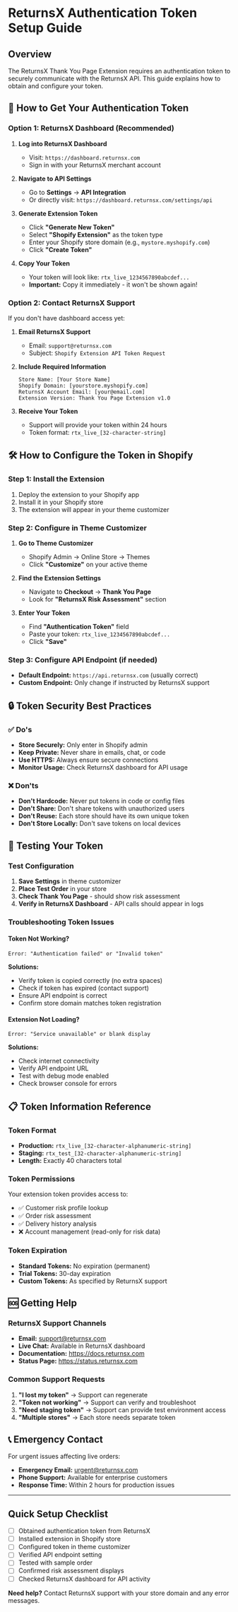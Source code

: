 # ReturnsX Authentication Token Setup Guide

## Overview
The ReturnsX Thank You Page Extension requires an authentication token to securely communicate with the ReturnsX API. This guide explains how to obtain and configure your token.

## 🔑 How to Get Your Authentication Token

### Option 1: ReturnsX Dashboard (Recommended)
1. **Log into ReturnsX Dashboard**
   - Visit: `https://dashboard.returnsx.com`
   - Sign in with your ReturnsX merchant account

2. **Navigate to API Settings**
   - Go to **Settings** → **API Integration**
   - Or directly visit: `https://dashboard.returnsx.com/settings/api`

3. **Generate Extension Token**
   - Click **"Generate New Token"** 
   - Select **"Shopify Extension"** as the token type
   - Enter your Shopify store domain (e.g., `mystore.myshopify.com`)
   - Click **"Create Token"**

4. **Copy Your Token**
   - Your token will look like: `rtx_live_1234567890abcdef...`
   - **Important:** Copy it immediately - it won't be shown again!

### Option 2: Contact ReturnsX Support
If you don't have dashboard access yet:

1. **Email ReturnsX Support**
   - Email: `support@returnsx.com`
   - Subject: `Shopify Extension API Token Request`

2. **Include Required Information**
   ```
   Store Name: [Your Store Name]
   Shopify Domain: [yourstore.myshopify.com]
   ReturnsX Account Email: [your@email.com]
   Extension Version: Thank You Page Extension v1.0
   ```

3. **Receive Your Token**
   - Support will provide your token within 24 hours
   - Token format: `rtx_live_[32-character-string]`

## 🛠️ How to Configure the Token in Shopify

### Step 1: Install the Extension
1. Deploy the extension to your Shopify app
2. Install it in your Shopify store
3. The extension will appear in your theme customizer

### Step 2: Configure in Theme Customizer
1. **Go to Theme Customizer**
   - Shopify Admin → Online Store → Themes
   - Click **"Customize"** on your active theme

2. **Find the Extension Settings**
   - Navigate to **Checkout** → **Thank You Page**
   - Look for **"ReturnsX Risk Assessment"** section

3. **Enter Your Token**
   - Find **"Authentication Token"** field
   - Paste your token: `rtx_live_1234567890abcdef...`
   - Click **"Save"**

### Step 3: Configure API Endpoint (if needed)
- **Default Endpoint:** `https://api.returnsx.com` (usually correct)
- **Custom Endpoint:** Only change if instructed by ReturnsX support

## 🔒 Token Security Best Practices

### ✅ Do's
- **Store Securely:** Only enter in Shopify admin
- **Keep Private:** Never share in emails, chat, or code
- **Use HTTPS:** Always ensure secure connections
- **Monitor Usage:** Check ReturnsX dashboard for API usage

### ❌ Don'ts
- **Don't Hardcode:** Never put tokens in code or config files
- **Don't Share:** Don't share tokens with unauthorized users
- **Don't Reuse:** Each store should have its own unique token
- **Don't Store Locally:** Don't save tokens on local devices

## 🧪 Testing Your Token

### Test Configuration
1. **Save Settings** in theme customizer
2. **Place Test Order** in your store
3. **Check Thank You Page** - should show risk assessment
4. **Verify in ReturnsX Dashboard** - API calls should appear in logs

### Troubleshooting Token Issues

#### Token Not Working?
```
Error: "Authentication failed" or "Invalid token"
```
**Solutions:**
- Verify token is copied correctly (no extra spaces)
- Check if token has expired (contact support)
- Ensure API endpoint is correct
- Confirm store domain matches token registration

#### Extension Not Loading?
```
Error: "Service unavailable" or blank display
```
**Solutions:**
- Check internet connectivity
- Verify API endpoint URL
- Test with debug mode enabled
- Check browser console for errors

## 📋 Token Information Reference

### Token Format
- **Production:** `rtx_live_[32-character-alphanumeric-string]`
- **Staging:** `rtx_test_[32-character-alphanumeric-string]`
- **Length:** Exactly 40 characters total

### Token Permissions
Your extension token provides access to:
- ✅ Customer risk profile lookup
- ✅ Order risk assessment
- ✅ Delivery history analysis
- ❌ Account management (read-only for risk data)

### Token Expiration
- **Standard Tokens:** No expiration (permanent)
- **Trial Tokens:** 30-day expiration
- **Custom Tokens:** As specified by ReturnsX support

## 🆘 Getting Help

### ReturnsX Support Channels
- **Email:** support@returnsx.com
- **Live Chat:** Available in ReturnsX dashboard
- **Documentation:** https://docs.returnsx.com
- **Status Page:** https://status.returnsx.com

### Common Support Requests
1. **"I lost my token"** → Support can regenerate
2. **"Token not working"** → Support can verify and troubleshoot
3. **"Need staging token"** → Support can provide test environment access
4. **"Multiple stores"** → Each store needs separate token

## 📞 Emergency Contact
For urgent issues affecting live orders:
- **Emergency Email:** urgent@returnsx.com
- **Phone Support:** Available for enterprise customers
- **Response Time:** Within 2 hours for production issues

---

## Quick Setup Checklist

- [ ] Obtained authentication token from ReturnsX
- [ ] Installed extension in Shopify store
- [ ] Configured token in theme customizer
- [ ] Verified API endpoint setting
- [ ] Tested with sample order
- [ ] Confirmed risk assessment displays
- [ ] Checked ReturnsX dashboard for API activity

**Need help?** Contact ReturnsX support with your store domain and any error messages.